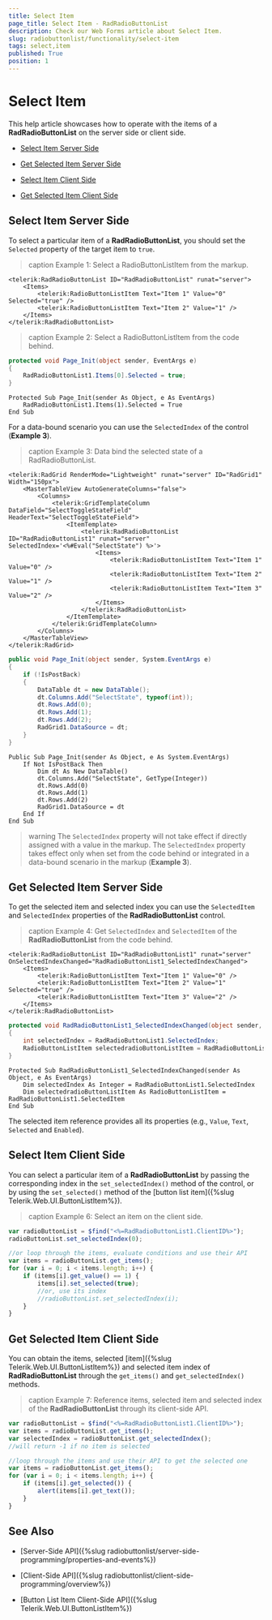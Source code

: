 ```yaml
---
title: Select Item
page_title: Select Item - RadRadioButtonList
description: Check our Web Forms article about Select Item.
slug: radiobuttonlist/functionality/select-item
tags: select,item
published: True
position: 1
---
```


# Select Item

This help article showcases how to operate with the items of a **RadRadioButtonList** on the server side or client side.

* [Select Item Server Side](#select-item-server-side)

* [Get Selected Item Server Side](#get-selected-item-server-side)

* [Select Item Client Side](#select-item-client-side)

* [Get Selected Item Client Side](#get-selected-item-client-side)

## Select Item Server Side

To select a particular item of a **RadRadioButtonList**, you should set the `Selected` property of the target item to `true`.

>caption Example 1: Select a RadioButtonListItem from the markup. 

````ASP.NET
<telerik:RadRadioButtonList ID="RadRadioButtonList" runat="server">
	<Items>
		<telerik:RadioButtonListItem Text="Item 1" Value="0" Selected="true" />
		<telerik:RadioButtonListItem Text="Item 2" Value="1" />
	</Items>
</telerik:RadRadioButtonList>
```` 

>caption Example 2: Select a RadioButtonListItem from the code behind. 

````C#
protected void Page_Init(object sender, EventArgs e)
{
	RadRadioButtonList1.Items[0].Selected = true;
}
````
````VB
Protected Sub Page_Init(sender As Object, e As EventArgs)
	RadRadioButtonList1.Items(1).Selected = True
End Sub
````

For a data-bound scenario you can use the `SelectedIndex` of the control (**Example 3**).

>caption Example 3: Data bind the selected state of a RadRadioButtonList.

````ASP.NET
<telerik:RadGrid RenderMode="Lightweight" runat="server" ID="RadGrid1" Width="150px">
	<MasterTableView AutoGenerateColumns="false">
		<Columns>
			<telerik:GridTemplateColumn DataField="SelectToggleStateField" HeaderText="SelectToggleStateField">
				<ItemTemplate>
					<telerik:RadRadioButtonList ID="RadRadioButtonList1" runat="server" SelectedIndex='<%#Eval("SelectState") %>'>
						<Items>
							<telerik:RadioButtonListItem Text="Item 1" Value="0" />
							<telerik:RadioButtonListItem Text="Item 2" Value="1" />
							<telerik:RadioButtonListItem Text="Item 3" Value="2" />
						</Items>
					</telerik:RadRadioButtonList>
				</ItemTemplate>
			</telerik:GridTemplateColumn>
		</Columns>
	</MasterTableView>
</telerik:RadGrid>
```` 
````C#
public void Page_Init(object sender, System.EventArgs e)
{
	if (!IsPostBack)
	{
		DataTable dt = new DataTable();
		dt.Columns.Add("SelectState", typeof(int));
		dt.Rows.Add(0);
		dt.Rows.Add(1);
		dt.Rows.Add(2);
		RadGrid1.DataSource = dt;
	}
}
````
````VB
Public Sub Page_Init(sender As Object, e As System.EventArgs)
	If Not IsPostBack Then
		Dim dt As New DataTable()
		dt.Columns.Add("SelectState", GetType(Integer))
		dt.Rows.Add(0)
		dt.Rows.Add(1)
		dt.Rows.Add(2)
		RadGrid1.DataSource = dt
	End If
End Sub
````

>warning The `SelectedIndex` property will not take effect if directly assigned with a value in the markup. The `SelectedIndex` property takes effect only when set from the code behind or integrated in a data-bound scenario in the markup (**Example 3**). 

## Get Selected Item Server Side

To get the selected item and selected index you can use the `SelectedItem` and `SelectedIndex` properties of the **RadRadioButtonList** control.

>caption Example 4: Get `SelectedIndex` and `SelectedItem` of the **RadRadioButtonList** from the code behind. 

````ASP.NET
<telerik:RadRadioButtonList ID="RadRadioButtonList1" runat="server" OnSelectedIndexChanged="RadRadioButtonList1_SelectedIndexChanged">
	<Items>
		<telerik:RadioButtonListItem Text="Item 1" Value="0" />
		<telerik:RadioButtonListItem Text="Item 2" Value="1" Selected="true" />
		<telerik:RadioButtonListItem Text="Item 3" Value="2" />
	</Items>
</telerik:RadRadioButtonList>
````

````C#
protected void RadRadioButtonList1_SelectedIndexChanged(object sender, EventArgs e)
{
	int selectedIndex = RadRadioButtonList1.SelectedIndex;
	RadioButtonListItem selectedradioButtonListItem = RadRadioButtonList1.SelectedItem;
}
````
````VB
Protected Sub RadRadioButtonList1_SelectedIndexChanged(sender As Object, e As EventArgs)
	Dim selectedIndex As Integer = RadRadioButtonList1.SelectedIndex
	Dim selectedradioButtonListItem As RadioButtonListItem = RadRadioButtonList1.SelectedItem
End Sub
````

The selected item reference provides all its properties (e.g., `Value`, `Text`, `Selected` and `Enabled`).


## Select Item Client Side

You can select a particular item of a **RadRadioButtonList** by passing the corresponding index in the `set_selectedIndex()` method of the control, or by using the `set_selected()` method of the [button list item]({%slug Telerik.Web.UI.ButtonListItem%}).

>caption Example 6: Select an item on the client side.

````JavaScript
var radioButtonList = $find("<%=RadRadioButtonList1.ClientID%>");
radioButtonList.set_selectedIndex(0);

//or loop through the items, evaluate conditions and use their API
var items = radioButtonList.get_items();
for (var i = 0; i < items.length; i++) {
	if (items[i].get_value() == 1) {
		items[i].set_selected(true);
		//or, use its index
		//radioButtonList.set_selectedIndex(i);
	}
}
````


## Get Selected Item Client Side

You can obtain the items, selected [item]({%slug Telerik.Web.UI.ButtonListItem%}) and selected item index of **RadRadioButtonList** through the `get_items()` and `get_selectedIndex()` methods.

>caption Example 7: Reference items, selected item and selected index of the **RadRadioButtonList** through its client-side API. 

````JavaScript
var radioButtonList = $find("<%=RadRadioButtonList1.ClientID%>");
var items = radioButtonList.get_items();
var selectedIndex = radioButtonList.get_selectedIndex();
//will return -1 if no item is selected

//loop through the items and use their API to get the selected one
var items = radioButtonList.get_items();
for (var i = 0; i < items.length; i++) {
	if (items[i].get_selected()) {
		alert(items[i].get_text());
	}
}
````


## See Also

 * [Server-Side API]({%slug radiobuttonlist/server-side-programming/properties-and-events%})
 
 * [Client-Side API]({%slug radiobuttonlist/client-side-programming/overview%})

 * [Button List Item Client-Side API]({%slug Telerik.Web.UI.ButtonListItem%})
